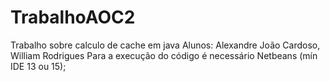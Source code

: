 # TrabalhoAOC2
Trabalho sobre calculo de cache em java
Alunos: Alexandre João Cardoso, William Rodrigues
Para a execução do código é necessário Netbeans (mín IDE 13 ou 15);
